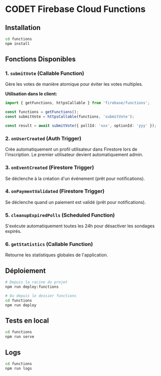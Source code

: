 # CODET Firebase Cloud Functions

## Installation

```bash
cd functions
npm install
```

## Fonctions Disponibles

### 1. `submitVote` (Callable Function)
Gère les votes de manière atomique pour éviter les votes multiples.

**Utilisation dans le client:**
```typescript
import { getFunctions, httpsCallable } from 'firebase/functions';

const functions = getFunctions();
const submitVote = httpsCallable(functions, 'submitVote');

const result = await submitVote({ pollId: 'xxx', optionId: 'yyy' });
```

### 2. `onUserCreated` (Auth Trigger)
Crée automatiquement un profil utilisateur dans Firestore lors de l'inscription.
Le premier utilisateur devient automatiquement admin.

### 3. `onEventCreated` (Firestore Trigger)
Se déclenche à la création d'un événement (prêt pour notifications).

### 4. `onPaymentValidated` (Firestore Trigger)
Se déclenche quand un paiement est validé (prêt pour notifications).

### 5. `cleanupExpiredPolls` (Scheduled Function)
S'exécute automatiquement toutes les 24h pour désactiver les sondages expirés.

### 6. `getStatistics` (Callable Function)
Retourne les statistiques globales de l'application.

## Déploiement

```bash
# Depuis la racine du projet
npm run deploy:functions

# Ou depuis le dossier functions
cd functions
npm run deploy
```

## Tests en local

```bash
cd functions
npm run serve
```

## Logs

```bash
cd functions
npm run logs
```
